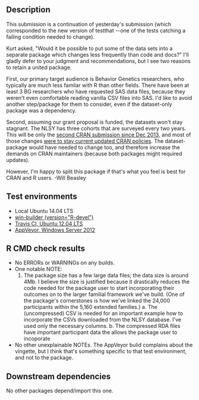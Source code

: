 ## Description
This submission is a continuation of yesterday's submission (which corresponded to the new version of testthat --one of the tests catching a failing condition needed to change).

Kurt asked, "Would it be possible to put some of the data sets into a separate package which changes less frequently than code and docs?" I'll gladly defer to your judgment and recommendations, but I see two reasons to retain a united package.  

First, our primary target audience is Behavior Genetics researchers, who typically are much less familar with R than other fields.  There have been at least 3 BG researchers who have requested SAS data files, because they weren't even comfortable reading vanilla CSV files into SAS.  I'd like to avoid another step/package for them to consider, even if the dataset-only package was a dependency.  

Second, assuming our grant proposal is funded, the datasets won't stay stagnant.  The NLSY has three cohorts that are surveyed every two years.  This will be only the [second CRAN submission since Dec 2013](https://cran.rstudio.com/src/contrib/Archive/NlsyLinks/), and most of those changes [were to stay current updated CRAN policies](https://cran.rstudio.com/web/packages/NlsyLinks/NEWS).  The dataset-package would have needed to change too, and therefore increase the demands on CRAN maintainers (because both packages might required updates).

However, I'm happy to split this package if that's what you feel is best for CRAN and R users.  -Will Beasley

Test environments
-----------------------------------------------

* Local Ubuntu 14.04 LTS
* [win-builder (version="R-devel")](http://win-builder.r-project.org/68aDSl8xhbGq)
* [Travis CI, Ubuntu 12.04 LTS](https://travis-ci.org/nlsy-links/NlsyLinks/)
* [AppVeyor, Windows Server 2012](https://ci.appveyor.com/project/wibeasley/nlsylinks)


R CMD check results
-----------------------------------------------

* No ERRORs or WARNINGs on any builds.
* One notable NOTE:
    1. The package size has a few large data files; the data size is around 4Mb.  I believe the size is justified because it drastically reduces the code needed for the package user to start incorporating their outcomes on to the larger familial framework we've build.  (One of the package's cornerstones is how we've linked the 24,000 participants within the 5,160 extended families.)
        a. The (uncompressed) CSV is needed for an important example how to incorporate the CSVs downloaded from the NLSY database.  I've used only the necessary columns.
        b. The compressed RDA files have important participant data the allows the package user to incoporate
* No other unexplainable NOTEs.  The AppVeyor bulid complains about the vingette, but I think that's something specific to that test environment, and not to the package.

## Downstream dependencies
No other packages depend/import this one.
